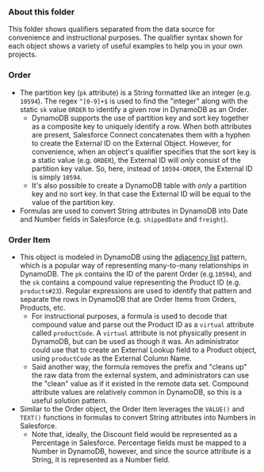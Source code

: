 ### About this folder
This folder shows qualifiers separated from the data source for convenience and instructional purposes. The qualifier syntax shown for each object shows a variety of useful examples to help you in your own projects.

### Order
- The partition key (`pk` attribute) is a String formatted like an integer (e.g. `10594`). The regex `^[0-9]+$` is used to find the "integer" along with the static `sk` value `ORDER` to identify a given row in DynamoDB as an Order.
  - DynamoDB supports the use of partition key and sort key together as a composite key to uniquely identify a row. When both attributes are present, Salesforce Connect concatenates them with a hyphen to create the External ID on the External Object. However, for convenience, when an object's qualifier specifies that the sort key is a static value (e.g. `ORDER`), the External ID will *only* consist of the partition key value. So, here, instead of `10594-ORDER`, the External ID is simply `10594`.
  - It's also possible to create a DynamoDB table with *only* a partition key and no sort key. In that case the External ID will be equal to the value of the partition key.
- Formulas are used to convert String attributes in DynamoDB into Date and Number fields in Salesforce (e.g. `shippedDate` and `freight`).

### Order Item
- This object is modeled in DynamoDB using the [adjacency list](https://docs.aws.amazon.com/amazondynamodb/latest/developerguide/bp-adjacency-graphs.html) pattern, which is a popular way of representing many-to-many relationships in DynamoDB. The `pk` contains the ID of the parent Order (e.g.`10594`), and the `sk` contains a compound value representing the Product ID (e.g. `products#23`). Regular expressions are used to identify that pattern and separate the rows in DynamoDB that are Order Items from Orders, Products, etc.
  - For instructional purposes, a formula is used to decode that compound value and parse out the Product ID as a `virtual` attribute called `productCode`. A `virtual` attribute is not physically present in DynamoDB, but can be used as though it was. An administrator could use that to create an External Lookup field to a Product object, using `productCode` as the External Column Name. 
  - Said another way, the formula removes the prefix and "cleans up" the raw data from the external system, and administrators can use the "clean" value as if it existed in the remote data set. Compound attribute values are relatively common in DynamoDB, so this is a useful solution pattern.
- Similar to the Order object, the Order Item leverages the `VALUE()` and `TEXT()` functions in formulas to convert String attributes into Numbers in Salesforce.
  - Note that, ideally, the Discount field would be represented as a Percentage in Salesforce. Percentage fields must be mapped to a Number in DynamoDB, however, and since the source attribute is a String, it is represented as a Number field.